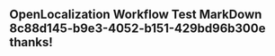 <properties
ms.topic="hero-topic"
ms.test1="hero-topic"
ms.test2="test"/>

## OpenLocalization Workflow Test MarkDown 8c88d145-b9e3-4052-b151-429bd96b300e thanks!
